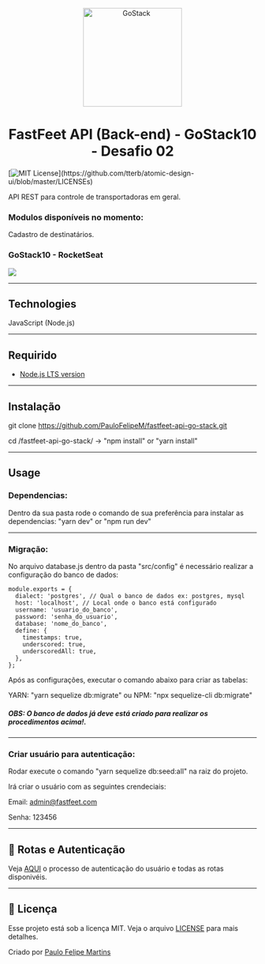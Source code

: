 <p align="center">
    <img alt="GoStack" src="https://rocketseat-cdn.s3-sa-east-1.amazonaws.com/bootcamp-header.png" width="200px" />
</p>

<h1 align="center">
  FastFeet API (Back-end) - GoStack10 - Desafio 02
</h1>

[![MIT License](https://img.shields.io/apm/l/atomic-design-ui.svg?)](https://github.com/tterb/atomic-design-ui/blob/master/LICENSEs)

API REST para controle de transportadoras em geral.

### Modulos disponíveis no momento:

Cadastro de destinatários.

### GoStack10 - RocketSeat

![](header.png)

-------------------------------------------------------------------------------------

## Technologies
JavaScript (Node.js)

-------------------------------------------------------------------------------------

## Requirido
- [Node.js LTS version](https://nodejs.org/en/)

-------------------------------------------------------------------------------------

## Instalação

git clone https://github.com/PauloFelipeM/fastfeet-api-go-stack.git

cd /fastfeet-api-go-stack/ -> "npm install" or "yarn install"

-------------------------------------------------------------------------------------

## Usage

### Dependencias:

Dentro da sua pasta rode o comando de sua preferência para instalar as dependencias: "yarn dev" or "npm run dev"

-------------------------------------------------------------------------------------

### Migração:

No arquivo database.js dentro da pasta "src/config" é necessário realizar a configuração do banco de dados:
```
module.exports = {
  dialect: 'postgres', // Qual o banco de dados ex: postgres, mysql
  host: 'localhost', // Local onde o banco está configurado
  username: 'usuario_do_banco',
  password: 'senha_do_usuario',
  database: 'nome_do_banco',
  define: {
    timestamps: true,
    underscored: true,
    underscoredAll: true,
  },
};
```
Após as configurações, executar o comando abaixo para criar as tabelas:

YARN: "yarn sequelize db:migrate" ou NPM: "npx sequelize-cli db:migrate"

##### OBS: O banco de dados já deve está criado para realizar os procedimentos acima!.

-------------------------------------------------------------------------------------

### Criar usuário para autenticação:

Rodar execute o comando "yarn sequelize db:seed:all" na raiz do projeto.

Irá criar o usuário com as seguintes crendeciais:

Email: admin@fastfeet.com

Senha: 123456

-------------------------------------------------------------------------------------

## 🚩 Rotas e Autenticação

Veja [AQUI](ROUTES.md) o processo de autenticação do usuário e todas as rotas disponivéis.

-------------------------------------------------------------------------------------

## :memo: Licença

Esse projeto está sob a licença MIT. Veja o arquivo [LICENSE](LICENSE) para mais detalhes.

Criado por [Paulo Felipe Martins](https://www.linkedin.com/in/paulo-felipe-martins-3940b011a/)
